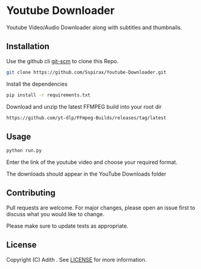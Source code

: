 # Youtube Downloader
Youtube Video/Audio Downloader along with subtitles and thumbnails.


## Installation

Use the github cli [git-scm](https://git-scm.com/) to clone this Repo.

```bash
git clone https://github.com/Sspirax/Youtube-Downloader.git
```

Install the dependencies

```bash
pip install -r requirements.txt
```

Download and unzip the latest FFMPEG build into your root dir

```bash
https://github.com/yt-dlp/FFmpeg-Builds/releases/tag/latest
```


## Usage

```bash
python run.py
```

Enter the link of the youtube video and choose your required format.

The downloads should appear in the YouTube Downloads folder


## Contributing

Pull requests are welcome. For major changes, please open an issue first to discuss what you would like to change.

Please make sure to update tests as appropriate.


## License

Copyright (C) Adith . See [LICENSE](/LICENSE) for more information.
